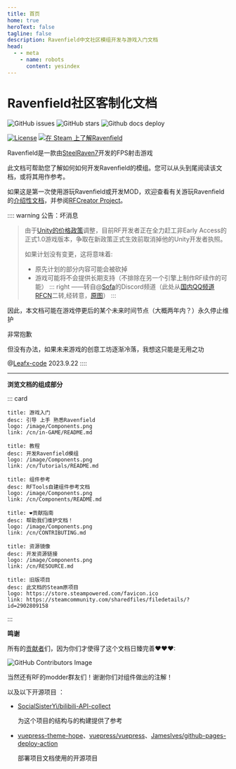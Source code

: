 ```yaml
---
title: 首页
home: true
heroText: false
tagline: false
description: Ravenfield中文社区模组开发与游戏入门文档
head:
  - - meta
    - name: robots
      content: yesindex
---
```

<p align="center">

# Ravenfield社区客制化文档

</p>

![GitHub issues](https://img.shields.io/github/issues/RavenfieldCommunity/docs.svg?style=flat-square&) ![GitHub stars](https://img.shields.io/github/stars/RavenfieldCommunity/docs.svg?style=flat-square&) ![Github docs deploy](https://img.shields.io/github/actions/workflow/status/RavenfieldCommunity/docs/deploy-docs.yml?style=flat-square&)


[![License](https://img.shields.io/badge/%E6%8E%88%E6%9D%83%E5%9F%BA%E4%BA%8E%E8%AE%B8%E5%8F%AF-CC%20BY--NC%204.0-lightblue.svg?style=for-the-badge&)](https://github.com/RavenfieldCommunity/docs/blob/main/LICENSE) [![在 Steam 上了解Ravenfield](https://img.shields.io/badge/steam-%E4%BA%86%E8%A7%A3%20Ravenfield-blue.svg?style=for-the-badge&logo=steam)](https://store.steampowered.com/app/636480/)

Ravenfield是一款由[SteelRaven7](http://steelraven7.com/)开发的FPS射击游戏

此文档可帮助您了解如何如何开发Ravenfield的模组。您可以从头到尾阅读该文档，或将其用作参考。

如果这是第一次使用游玩Ravenfield或开发MOD，欢迎查看有关游玩Ravenfield的[介绍性文档](/cn/in-GAME/)，并参阅[RFCreator Project](/cn/Tutorials/README.md)。

:::: warning 公告：坏消息
> 由于[Unity的价格政策](https://unity.com/cn/pricing-updates)调整，目前RF开发者正在全力赶工非Early Access的正式1.0游戏版本，争取在新政策正式生效前取消掉他的Unity开发者执照。
>
>如果计划没有变更，这将意味着:
>- 原先计划的部分内容可能会被砍掉
>- 游戏可能将不会提供长期支持（不排除在另一个引擎上制作RF续作的可能）
::: right
——转自@[Sofa](http://steamcommunity.com/profiles/76561197985987595)的Discord频道（此处从[国内QQ频道RFCN](9pmc179t29)二转,经转意，[原图](/image/tmp/notice1.jpg)）
:::

因此，本文档可能在游戏停更后的某个未来时间节点（大概两年内？）永久停止维护

非常抱歉

但没有办法，如果未来游戏的创意工坊逐渐冷落，我想这只能是无用之功

@[Leafx-code](https://github.com/Leafx-code)
2023.9.22
::::

------

**浏览文档的组成部分**

::: card

```card
title: 游戏入门
desc: 引导 上手 熟悉Ravenfield
logo: /image/Components.png
link: /cn/in-GAME/README.md
```

```card
title: 教程
desc: 开发Ravenfield模组
logo: /image/Components.png
link: /cn/Tutorials/README.md
```

```card
title: 组件参考
desc: RFTools自建组件参考文档
logo: /image/Components.png
link: /cn/Components/README.md
```

```card
title: ❤贡献指南
desc: 帮助我们维护文档！
logo: /image/Components.png
link: /cn/CONTRIBUTING.md
```

```card
title: 资源镜像
desc: 开发资源链接
logo: /image/Components.png
link: /cn/RESOURCE.md
```

```card
title: 旧版项目
desc: 此文档的Steam原项目
logo: https://store.steampowered.com/favicon.ico
link: https://steamcommunity.com/sharedfiles/filedetails/?id=2902809158
```
:::

**鸣谢**

所有的[贡献者](https://github.com/RavenfieldCommunity/docs/graphs/contributors)们，因为你们才使得了这个文档日臻完善❤❤❤:

![GitHub Contributors Image](https://contrib.rocks/image?repo=RavenfieldCommunity/docs)

当然还有RF的modder群友们！谢谢你们对组件做出的注解！

以及以下开源项目 ：
- [SocialSisterYi/bilibili-API-collect](https://github.com/SocialSisterYi/bilibili-API-collect/)

    为这个项目的结构与的构建提供了参考
- [vuepress-theme-hope](https://github.com/vuepress-theme-hope/vuepress-theme-hope)、[vuepress/vuepress](https://github.com/vuepress/vuepress-next)、[JamesIves/github-pages-deploy-action](https://github.com/JamesIves/github-pages-deploy-action)

    部署项目文档使用的开源项目
